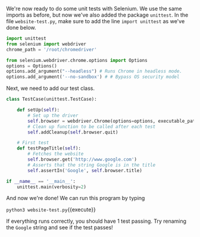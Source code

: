 We're now ready to do some unit tests with Selenium. We use the same imports as before, but now we've also added the package `unittest`. In the file `website-test.py`, make sure to add the line `import unittest` as we've done below.

```python
import unittest
from selenium import webdriver
chrome_path = '/root/chromedriver'

from selenium.webdriver.chrome.options import Options
options = Options()
options.add_argument("--headless") # Runs Chrome in headless mode.
options.add_argument('--no-sandbox') # # Bypass OS security model
```

Next, we need to add our test class. 
```python
class TestCase(unittest.TestCase):

    def setUp(self):
        # Set up the driver
        self.browser = webdriver.Chrome(options=options, executable_path=chrome_path)
        # Clean up function to be called after each test
        self.addCleanup(self.browser.quit)

    # First test
    def testPageTitle(self):
        # Fetches the website
        self.browser.get('http://www.google.com')
        # Asserts that the string Google is in the title
        self.assertIn('Google', self.browser.title)

if __name__ == '__main__':
    unittest.main(verbosity=2)
```

And now we're done! We can run this program by typing

`python3 website-test.py`{{execute}}

If everything runs correctly, you should have 1 test passing. Try renaming the `Google` string and see if the test passes!

